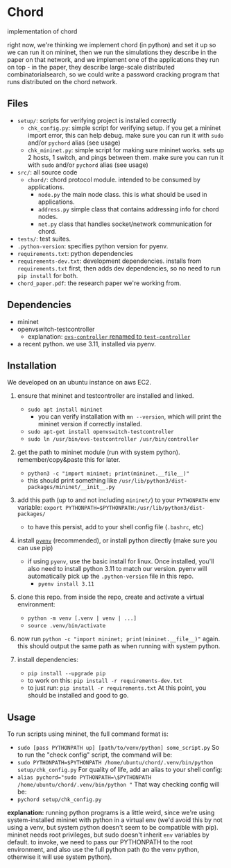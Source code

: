 # Chord
implementation of chord

right now, we're thinking we implement chord (in python) and set it up so we 
can run it on mininet, then we run the simulations they describe in the paper 
on that network, and we implement one of the applications they run on top - in
the paper, they describe large-scale distributed combinatorialsearch, so we 
could write a password cracking program that runs distributed on the chord 
network.

## Files
- `setup/`: scripts for verifying project is installed correctly
    - `chk_config.py`: simple script for verifying setup. if you get a mininet import error, this can help debug. make sure you can run it with `sudo` and/or `pychord` alias (see usage)
    - `chk_mininet.py`: simple script for making sure mininet works. sets up 2 hosts, 1 switch, and pings between them. make sure you can run it with `sudo` and/or `pychord` alias (see usage)
- `src/`: all source code
    - `chord/`: chord protocol module. intended to be consumed by applications.
        - `node.py` the main node class. this is what should be used in applications.
        - `address.py` simple class that contains addressing info for chord nodes.
        - `net.py` class that handles socket/network communication for chord.
- `tests/`: test suites.
- `.python-version`: specifies python version for pyenv.
- `requirements.txt`: python dependencies
- `requirements-dev.txt`: development dependencies. installs from `requirements.txt` first, then adds dev dependencies, so no need to run `pip install` for both.
- `chord_paper.pdf`: the research paper we're working from.

## Dependencies
- mininet
- openvswitch-testcontroller
    - explanation: [`ovs-controller` renamed to `test-controller`](https://stackoverflow.com/a/47312367)
- a recent python. we use 3.11, installed via pyenv.

## Installation
We developed on an ubuntu instance on aws EC2.
1. ensure that mininet and testcontroller are installed and linked.
    - `sudo apt install mininet`
        - you can verify installation with `mn --version`, which will
            print the mininet version if correctly installed.
    - `sudo apt-get install openvswitch-testcontroller`
    - `sudo ln /usr/bin/ovs-testcontroller /usr/bin/controller`

2. get the path to mininet module (run with system python).
remember/copy&paste this for later.
    - `python3 -c "import mininet; print(mininet.__file__)"`
    - this should print something like 
    `/usr/lib/python3/dist-packages/mininet/__init__.py`
3. add this path (up to and not including `mininet/`) to your `PYTHONPATH`
env variable:
    `export PYTHONPATH=$PYTHONPATH:/usr/lib/python3/dist-packages/`
    - to have this persist, add to your shell config file (`.bashrc`, etc)
4. install [`pyenv`](https://github.com/pyenv/pyenv) (recommended), or install python directly
(make sure you can use pip)
    - if using `pyenv`, use the basic install for linux. Once installed, you'll also need to install
   python 3.11 to match our version. pyenv will automatically pick up the `.python-version`
    file in this repo.
        - `pyenv install 3.11`
5. clone this repo. from inside the repo, create and activate a virtual
environment:
    - `python -m venv [.venv | venv | ...]`
    - `source .venv/bin/activate`
6. now run `python -c "import mininet; print(mininet.__file__)"` again.
this should output the same path as when running with system python.
7. install dependencies:
    - `pip install --upgrade pip`
    - to work on this: `pip install -r requirements-dev.txt`
    - to just run: `pip install -r requirements.txt`
At this point, you should be installed and good to go.

## Usage

To run scripts using mininet, the full command format is:
- `sudo [pass PYTHONPATH up] [path/to/venv/python] some_script.py`
So to run the "check config" script, the command will be:
- `sudo PYTHONPATH=$PYTHONPATH /home/ubuntu/chord/.venv/bin/python setup/chk_config.py`
For quality of life, add an alias to your shell config:
- `alias pychord="sudo PYTHONPATH=\$PYTHONPATH /home/ubuntu/chord/.venv/bin/python "`
That way checking config will be:
- `pychord setup/chk_config.py`

**explanation:** running python programs is a little weird, since we're using system-installed
mininet with python in a virtual env (we'd avoid this by not using a venv, but system python
doesn't seem to be compatible with pip). mininet needs root privileges,
but sudo doesn't inherit `env` variables by default. to invoke, we need
to pass our PYTHONPATH to the root environment, and also use the full python
path (to the venv python, otherwise it will use system python).
